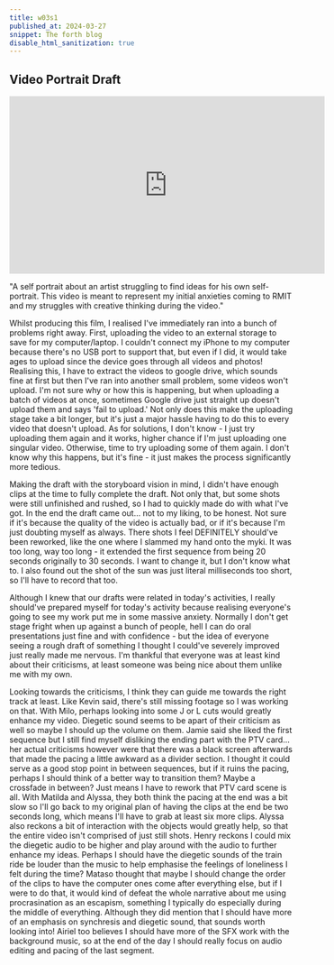 ```yaml
---
title: w03s1
published_at: 2024-03-27
snippet: The forth blog
disable_html_sanitization: true
---
```


## Video Portrait Draft

<iframe width="560" height="315" src="https://www.youtube.com/embed/XSQaEdfo8uc?si=1aTjnzXvlIy8TU5W" title="YouTube video player" frameborder="0" allow="accelerometer; autoplay; clipboard-write; encrypted-media; gyroscope; picture-in-picture; web-share" referrerpolicy="strict-origin-when-cross-origin" allowfullscreen></iframe>

"A self portrait about an artist struggling to find ideas for his own self-portrait. This video is meant to represent my initial anxieties coming to RMIT and my struggles with creative thinking during the video."

Whilst producing this film, I realised I've immediately ran into a bunch of problems right away. First, uploading the video to an external storage to save for my computer/laptop. I couldn't connect my iPhone to my computer because there's no USB port to support that, but even if I did, it would take ages to upload since the device goes through all videos and photos! Realising this, I have to extract the videos to google drive, which sounds fine at first but then I've ran into another small problem, some videos won't upload. I'm not sure why or how this is happening, but when uploading a batch of videos at once, sometimes Google drive just straight up doesn't upload them and says 'fail to upload.' Not only does this make the uploading stage take a bit longer, but it's just a major hassle having to do this to every video that doesn't upload. As for solutions, I don't know - I just try uploading them again and it works, higher chance if I'm just uploading one singular video. Otherwise, time to try uploading some of them again. I don't know why this happens, but it's fine - it just makes the process significantly more tedious.

Making the draft with the storyboard vision in mind, I didn't have enough clips at the time to fully complete the draft. Not only that, but some shots were still unfinished and rushed, so I had to quickly made do with what I've got. In the end the draft came out... not to my liking, to be honest. Not sure if it's because the quality of the video is actually bad, or if it's because I'm just doubting myself as always. There shots I feel DEFINITELY should've been reworked, like the one where I slammed my hand onto the myki. It was too long, way too long - it extended the first sequence from being 20 seconds originally to 30 seconds. I want to change it, but I don't know what to. I also found out the shot of the sun was just literal milliseconds too short, so I'll have to record that too.

Although I knew that our drafts were related in today's activities, I really should've prepared myself for today's activity because realising everyone's going to see my work put me in some massive anxiety. Normally I don't get stage fright when up against a bunch of people, hell I can do oral presentations just fine and with confidence - but the idea of everyone seeing a rough draft of something I thought I could've severely improved just really made me nervous. I'm thankful that everyone was at least kind about their criticisms, at least someone was being nice about them unlike me with my own. 

Looking towards the criticisms, I think they can guide me towards the right track at least. Like Kevin said, there's still missing footage so I was working on that. With Milo, perhaps looking into some J or L cuts would greatly enhance my video. Diegetic sound seems to be apart of their criticism as well so maybe I should up the volume on them. Jamie said she liked the first sequence but I still find myself disliking the ending part with the PTV card... her actual criticisms however were that there was a black screen afterwards that made the pacing a little awkward as a divider section. I thought it could serve as a good stop point in between sequences, but if it ruins the pacing, perhaps I should think of a better way to transition them? Maybe a crossfade in between? Just means I have to rework that PTV card scene is all. With Matilda and Alyssa, they both think the pacing at the end was a bit slow so I'll go back to my original plan of having the clips at the end be two seconds long, which means I'll have to grab at least six more clips. Alyssa also reckons a bit of interaction with the objects would greatly help, so that the entire video isn't comprised of just still shots. Henry reckons I could mix the diegetic audio to be higher and play around with the audio to further enhance my ideas. Perhaps I should have the diegetic sounds of the train ride be louder than the music to help emphasise the feelings of loneliness I felt during the time? Mataso thought that maybe I should change the order of the clips to have the computer ones come after everything else, but if I were to do that, it would kind of defeat the whole narrative about me using procrasination as an escapism, something I typically do especially during the middle of everything. Although they did mention that I should have more of an emphasis on synchresis and diegetic sound, that sounds worth looking into! Airiel too believes I should have more of the SFX work with the background music, so at the end of the day I should really focus on audio editing and pacing of the last segment. 